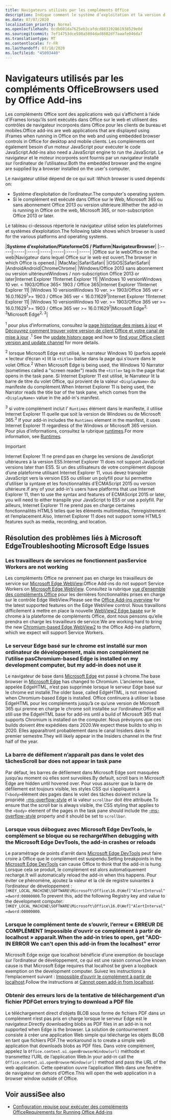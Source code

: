 ```yaml
---
title: Navigateurs utilisés par les compléments Office
description: Indique comment le système d’exploitation et la version d’Office déterminent le navigateur utilisé par les compléments Office.
ms.date: 07/07/2020
localization_priority: Normal
ms.openlocfilehash: 0cdb601da7625eb3cafdcd883192861938529e0d
ms.sourcegitcommit: 7ef14753dce598a5804dad8802df7aaafe046da7
ms.translationtype: MT
ms.contentlocale: fr-FR
ms.lasthandoff: 07/10/2020
ms.locfileid: "45093440"
---
```

# <a name="browsers-used-by-office-add-ins"></a><span data-ttu-id="79ca0-103">Navigateurs utilisés par les compléments Office</span><span class="sxs-lookup"><span data-stu-id="79ca0-103">Browsers used by Office Add-ins</span></span>

<span data-ttu-id="79ca0-104">Les compléments Office sont des applications web qui s’affichent à l’aide d’iFrames lorsqu’ils sont exécutés dans Office sur le web et utilisent des contrôles de navigateur incorporés dans Office pour les clients de bureau et mobiles.</span><span class="sxs-lookup"><span data-stu-id="79ca0-104">Office add-ins are web applications that are displayed using iFrames when running in Office on the web and using embedded browser controls in Office for desktop and mobile clients.</span></span> <span data-ttu-id="79ca0-105">Les compléments ont également besoin d’un moteur JavaScript pour exécuter le code JavaScript.</span><span class="sxs-lookup"><span data-stu-id="79ca0-105">Add-ins also need a JavaScript engine to run the JavaScript.</span></span> <span data-ttu-id="79ca0-106">Le navigateur et le moteur incorporés sont fournis par un navigateur installé sur l’ordinateur de l’utilisateur.</span><span class="sxs-lookup"><span data-stu-id="79ca0-106">Both the embedded browser and the engine are supplied by a browser installed on the user's computer.</span></span>

<span data-ttu-id="79ca0-107">Le navigateur utilisé dépend de ce qui suit :</span><span class="sxs-lookup"><span data-stu-id="79ca0-107">Which browser is used depends on:</span></span>

- <span data-ttu-id="79ca0-108">Système d’exploitation de l’ordinateur.</span><span class="sxs-lookup"><span data-stu-id="79ca0-108">The computer's operating system.</span></span>
- <span data-ttu-id="79ca0-109">Si le complément est exécuté dans Office sur le Web, Microsoft 365 ou sans abonnement Office 2013 ou version ultérieure.</span><span class="sxs-lookup"><span data-stu-id="79ca0-109">Whether the add-in is running in Office on the web, Microsoft 365, or non-subscription Office 2013 or later.</span></span>

<span data-ttu-id="79ca0-110">Le tableau ci-dessous répertorie le navigateur utilisé selon les plateformes et systèmes d’exploitation.</span><span class="sxs-lookup"><span data-stu-id="79ca0-110">The following table shows which browser is used for the various platforms and operating systems.</span></span>

|<span data-ttu-id="79ca0-111">**Système d’exploitation/Plateforme**</span><span class="sxs-lookup"><span data-stu-id="79ca0-111">**OS / Platform**</span></span>|<span data-ttu-id="79ca0-112">**Navigateur**</span><span class="sxs-lookup"><span data-stu-id="79ca0-112">**Browser**</span></span>|
|:-----|:-----|:-----|:-----|:-----|:-----|:-----|
|<span data-ttu-id="79ca0-113">Office sur le web</span><span class="sxs-lookup"><span data-stu-id="79ca0-113">Office on the web</span></span>|<span data-ttu-id="79ca0-114">Navigateur dans lequel Office sur le web est ouvert.</span><span class="sxs-lookup"><span data-stu-id="79ca0-114">The browser in which Office is opened.</span></span>|
|<span data-ttu-id="79ca0-115">Mac</span><span class="sxs-lookup"><span data-stu-id="79ca0-115">Mac</span></span>|<span data-ttu-id="79ca0-116">Safari</span><span class="sxs-lookup"><span data-stu-id="79ca0-116">Safari</span></span>|
|<span data-ttu-id="79ca0-117">iOS</span><span class="sxs-lookup"><span data-stu-id="79ca0-117">iOS</span></span>|<span data-ttu-id="79ca0-118">Safari</span><span class="sxs-lookup"><span data-stu-id="79ca0-118">Safari</span></span>|
|<span data-ttu-id="79ca0-119">Android</span><span class="sxs-lookup"><span data-stu-id="79ca0-119">Android</span></span>|<span data-ttu-id="79ca0-120">Chrome</span><span class="sxs-lookup"><span data-stu-id="79ca0-120">Chrome</span></span>|
|<span data-ttu-id="79ca0-121">Windows/Office 2013 sans abonnement ou version ultérieure</span><span class="sxs-lookup"><span data-stu-id="79ca0-121">Windows / non-subscription Office 2013 or later</span></span>|<span data-ttu-id="79ca0-122">Internet Explorer 11</span><span class="sxs-lookup"><span data-stu-id="79ca0-122">Internet Explorer 11</span></span>|
|<span data-ttu-id="79ca0-123">Windows 10 version</span><span class="sxs-lookup"><span data-stu-id="79ca0-123">Windows 10 ver.</span></span> <span data-ttu-id="79ca0-124">< 1903/Office 365</span><span class="sxs-lookup"><span data-stu-id="79ca0-124">< 1903 / Office 365</span></span>|<span data-ttu-id="79ca0-125">Internet Explorer 11</span><span class="sxs-lookup"><span data-stu-id="79ca0-125">Internet Explorer 11</span></span>|
|<span data-ttu-id="79ca0-126">Windows 10 version</span><span class="sxs-lookup"><span data-stu-id="79ca0-126">Windows 10 ver.</span></span> <span data-ttu-id="79ca0-127">>= 1903/Office 365 ver < 16.0.11629<sup>1</sup></span><span class="sxs-lookup"><span data-stu-id="79ca0-127">>= 1903 / Office 365 ver < 16.0.11629<sup>1</sup></span></span>|<span data-ttu-id="79ca0-128">Internet Explorer 11</span><span class="sxs-lookup"><span data-stu-id="79ca0-128">Internet Explorer 11</span></span>|
|<span data-ttu-id="79ca0-129">Windows 10 version</span><span class="sxs-lookup"><span data-stu-id="79ca0-129">Windows 10 ver.</span></span> <span data-ttu-id="79ca0-130">>= 1903/Office 365 ver >= 16.0.11629<sup>1</sup></span><span class="sxs-lookup"><span data-stu-id="79ca0-130">>= 1903 / Office 365 ver >= 16.0.11629<sup>1</sup></span></span>|<span data-ttu-id="79ca0-131">Microsoft Edge<sup>2, 3</sup></span><span class="sxs-lookup"><span data-stu-id="79ca0-131">Microsoft Edge<sup>2, 3</sup></span></span>|

<span data-ttu-id="79ca0-132"><sup>1</sup> pour plus d’informations, consultez la [page historique des mises à jour](/officeupdates/update-history-office365-proplus-by-date) et [Découvrez comment trouver votre version de client Office et votre canal de mise à jour](https://support.office.com/article/What-version-of-Office-am-I-using-932788b8-a3ce-44bf-bb09-e334518b8b19) .</span><span class="sxs-lookup"><span data-stu-id="79ca0-132"><sup>1</sup> See the [update history page](/officeupdates/update-history-office365-proplus-by-date) and how to [find your Office client version and update channel](https://support.office.com/article/What-version-of-Office-am-I-using-932788b8-a3ce-44bf-bb09-e334518b8b19) for more details.</span></span>

<span data-ttu-id="79ca0-133"><sup>2</sup> lorsque Microsoft Edge est utilisé, le narrateur Windows 10 (parfois appelé « lecteur d’écran ») lit la `<title>` balise dans la page qui s’ouvre dans le volet Office.</span><span class="sxs-lookup"><span data-stu-id="79ca0-133"><sup>2</sup> When Microsoft Edge is being used, the Windows 10 Narrator (sometimes called a "screen reader") reads the `<title>` tag in the page that opens in the task pane.</span></span> <span data-ttu-id="79ca0-134">Si Internet Explorer 11 est utilisé, le Narrateur lit la barre de titre du volet Office, qui provient de la valeur `<DisplayName>` du manifeste du complément.</span><span class="sxs-lookup"><span data-stu-id="79ca0-134">When Internet Explorer 11 is being used, the Narrator reads the title bar of the task pane, which comes from the `<DisplayName>` value in the add-in's manifest.</span></span>

<span data-ttu-id="79ca0-135"><sup>3</sup> si votre complément inclut l' `Runtimes` élément dans le manifeste, il utilise Internet Explorer 11 quelle que soit la version de Windows ou de Microsoft 365.</span><span class="sxs-lookup"><span data-stu-id="79ca0-135"><sup>3</sup> If your add-in includes the `Runtimes` element in the manifest, it uses Internet Explorer 11 regardless of the Windows or Microsoft 365 version.</span></span> <span data-ttu-id="79ca0-136">Pour plus d’informations, consultez la rubrique [runtimes](../reference/manifest/runtimes.md).</span><span class="sxs-lookup"><span data-stu-id="79ca0-136">For more information, see [Runtimes](../reference/manifest/runtimes.md).</span></span>

> [!IMPORTANT]
> <span data-ttu-id="79ca0-137">Internet Explorer 11 ne prend pas en charge les versions de JavaScript ultérieures à la version ES5.</span><span class="sxs-lookup"><span data-stu-id="79ca0-137">Internet Explorer 11 does not support JavaScript versions later than ES5.</span></span> <span data-ttu-id="79ca0-138">Si un des utilisateurs de votre complément dispose d’une plateforme utilisant Internet Explorer 11, vous devez transpiler JavaScript vers la version ES5 ou utiliser un polyfill pour lui permettre d’utiliser la syntaxe et les fonctionnalités d’ECMAScript 2015 ou version ultérieure.</span><span class="sxs-lookup"><span data-stu-id="79ca0-138">If any of your add-in's users have platforms that use Internet Explorer 11, then to use the syntax and features of ECMAScript 2015 or later, you will need to either transpile your JavaScript to ES5 or use a polyfill.</span></span> <span data-ttu-id="79ca0-139">Par ailleurs, Internet Explorer 11 ne prend pas en charge certaines fonctionnalités HTML5 telles que les éléments multimédias, l’enregistrement et l’emplacement.</span><span class="sxs-lookup"><span data-stu-id="79ca0-139">Also, Internet Explorer 11 does not support some HTML5 features such as media, recording, and location.</span></span>

## <a name="troubleshooting-microsoft-edge-issues"></a><span data-ttu-id="79ca0-140">Résolution des problèmes liés à Microsoft Edge</span><span class="sxs-lookup"><span data-stu-id="79ca0-140">Troubleshooting Microsoft Edge Issues</span></span>

### <a name="service-workers-are-not-working"></a><span data-ttu-id="79ca0-141">Les travailleurs de services ne fonctionnent pas</span><span class="sxs-lookup"><span data-stu-id="79ca0-141">Service Workers are not working</span></span>

<span data-ttu-id="79ca0-142">Les compléments Office ne prennent pas en charge les travailleurs de service sur [Microsoft Edge WebView](/microsoft-edge/hosting/webview).</span><span class="sxs-lookup"><span data-stu-id="79ca0-142">Office Add-ins do not support Service Workers on [Microsoft Edge WebView](/microsoft-edge/hosting/webview).</span></span> <span data-ttu-id="79ca0-143">Consultez la rubrique [vue d’ensemble des compléments Office](../overview/office-add-ins.md) pour les dernières fonctionnalités prises en charge sur le contrôle Edge WebView.</span><span class="sxs-lookup"><span data-stu-id="79ca0-143">Please see the [Office Add-ins overview](../overview/office-add-ins.md) for the latest supported features on the Edge WebView control.</span></span> <span data-ttu-id="79ca0-144">Nous travaillons difficilement à mettre en place la nouvelle [WebView2 Edge basée](/microsoft-edge/hosting/webview2) sur le chrome à la plateforme de compléments Office, dont nous pensons qu’elle prendra en charge les travailleurs de service.</span><span class="sxs-lookup"><span data-stu-id="79ca0-144">We are working hard to bring the new [Chromium-based Edge WebView2](/microsoft-edge/hosting/webview2) to the Office Add-ins platform, which we expect will support Service Workers.</span></span>

### <a name="chromium-based-edge-is-installed-on-my-development-computer-but-my-add-in-does-not-use-it"></a><span data-ttu-id="79ca0-145">Le serveur Edge basé sur le chrome est installé sur mon ordinateur de développement, mais mon complément ne l’utilise pas</span><span class="sxs-lookup"><span data-stu-id="79ca0-145">Chromium-based Edge is installed on my development computer, but my add-in does not use it</span></span>

<span data-ttu-id="79ca0-146">Le navigateur de base dans [Microsoft Edge](https://support.microsoft.com/help/4501095/download-the-new-microsoft-edge-based-on-chromium) est passé à chrome.</span><span class="sxs-lookup"><span data-stu-id="79ca0-146">The base browser in [Microsoft Edge](https://support.microsoft.com/help/4501095/download-the-new-microsoft-edge-based-on-chromium) has changed to Chromium.</span></span> <span data-ttu-id="79ca0-147">L’ancienne base, appelée EdgeHTML, n’est pas supprimée lorsque le serveur Edge basé sur le chrome est installé.</span><span class="sxs-lookup"><span data-stu-id="79ca0-147">The older base, called EdgeHTML, is not removed when Chromium-based Edge is installed.</span></span> <span data-ttu-id="79ca0-148">Office continuera à utiliser la base EdgeHTML pour les compléments jusqu’à ce qu’une version de Microsoft 365 qui prenne en charge le chrome soit installée sur l’ordinateur.</span><span class="sxs-lookup"><span data-stu-id="79ca0-148">Office will still use the EdgeHTML base for add-ins until a build of Microsoft 365 that supports Chromium is installed on the computer.</span></span> <span data-ttu-id="79ca0-149">Nous prévoyons que ces builds doivent être expédiées dans 2020.</span><span class="sxs-lookup"><span data-stu-id="79ca0-149">We expect these builds to ship in 2020.</span></span> <span data-ttu-id="79ca0-150">Elles apparaîtront probablement dans le canal Insiders dans le premier semestre.</span><span class="sxs-lookup"><span data-stu-id="79ca0-150">They will likely appear in the Insiders channel in the first half of the year.</span></span>

### <a name="scroll-bar-does-not-appear-in-task-pane"></a><span data-ttu-id="79ca0-151">La barre de défilement n’apparaît pas dans le volet des tâches</span><span class="sxs-lookup"><span data-stu-id="79ca0-151">Scroll bar does not appear in task pane</span></span>

<span data-ttu-id="79ca0-152">Par défaut, les barres de défilement dans Microsoft Edge sont masquées jusqu’au moment où elles sont survolées.</span><span class="sxs-lookup"><span data-stu-id="79ca0-152">By default, scroll bars in Microsoft Edge are hidden until hovered over.</span></span> <span data-ttu-id="79ca0-153">Pour vous assurer que la barre de défilement est toujours visible, les styles CSS qui s’appliquent à l’`<body>`élément des pages dans le volet des tâches doivent inclure la propriété [-ms-overflow-style](https://developer.mozilla.org/docs/Web/CSS/-ms-overflow-style) et la valeur `scrollbar` doit être attribuée.</span><span class="sxs-lookup"><span data-stu-id="79ca0-153">To ensure that the scroll bar is always visible, the CSS styling that applies to the `<body>` element of the pages in the task pane should include the [-ms-overflow-style](https://developer.mozilla.org/docs/Web/CSS/-ms-overflow-style) property and it should be set to `scrollbar`.</span></span> 

### <a name="when-debugging-with-the-microsoft-edge-devtools-the-add-in-crashes-or-reloads"></a><span data-ttu-id="79ca0-154">Lorsque vous déboguez avec Microsoft Edge DevTools, le complément se bloque ou se recharge</span><span class="sxs-lookup"><span data-stu-id="79ca0-154">When debugging with the Microsoft Edge DevTools, the add-in crashes or reloads</span></span>

<span data-ttu-id="79ca0-155">Le paramétrage de points d'arrêt dans [Microsoft Edge DevTools](https://www.microsoft.com/p/microsoft-edge-devtools-preview/9mzbfrmz0mnj?rtc=1&activetab=pivot%3Aoverviewtab) peut faire croire à Office que le complément est suspendu.</span><span class="sxs-lookup"><span data-stu-id="79ca0-155">Setting breakpoints in the [Microsoft Edge DevTools](https://www.microsoft.com/p/microsoft-edge-devtools-preview/9mzbfrmz0mnj?rtc=1&activetab=pivot%3Aoverviewtab) can cause Office to think that the add-in is hung.</span></span> <span data-ttu-id="79ca0-156">Lorsque cela se produit, le complément est alors automatiquement rechargé.</span><span class="sxs-lookup"><span data-stu-id="79ca0-156">It will automatically reload the add-in when this happens.</span></span> <span data-ttu-id="79ca0-157">Pour éviter ce phénomène, ajoutez la valeur et la clé de registre suivantes à l’ordinateur de développement : `[HKEY_LOCAL_MACHINE\SOFTWARE\Microsoft\Office\16.0\Wef]"AlertInterval"=dword:00000000`.</span><span class="sxs-lookup"><span data-stu-id="79ca0-157">To prevent this, add the following Registry key and value to the development computer: `[HKEY_LOCAL_MACHINE\SOFTWARE\Microsoft\Office\16.0\Wef]"AlertInterval"=dword:00000000`.</span></span>

### <a name="when-the-add-in-tries-to-open-get-add-in-error-we-cant-open-this-add-in-from-the-localhost-error"></a><span data-ttu-id="79ca0-158">Lorsque le complément tente de s’ouvrir, l’erreur « ERREUR DE COMPLÉMENT Impossible d’ouvrir ce complément à partir de localhost » apparaît.</span><span class="sxs-lookup"><span data-stu-id="79ca0-158">When the add-in tries to open, get "ADD-IN ERROR We can't open this add-in from the localhost" error</span></span>

<span data-ttu-id="79ca0-159">Microsoft Edge exige que localhost bénéficie d’une exemption de bouclage sur l’ordinateur de développement, ce qui est une raison connue.</span><span class="sxs-lookup"><span data-stu-id="79ca0-159">One known cause is that Microsoft Edge requires that localhost be given a loopback exemption on the development computer.</span></span> <span data-ttu-id="79ca0-160">Suivez les instructions à l’emplacement suivant : [Impossible d’ouvrir le complément à partir de localhost](/office/troubleshoot/error-messages/cannot-open-add-in-from-localhost).</span><span class="sxs-lookup"><span data-stu-id="79ca0-160">Follow the instructions at [Cannot open add-in from localhost](/office/troubleshoot/error-messages/cannot-open-add-in-from-localhost).</span></span>

### <a name="get-errors-trying-to-download-a-pdf-file"></a><span data-ttu-id="79ca0-161">Obtenir des erreurs lors de la tentative de téléchargement d’un fichier PDF</span><span class="sxs-lookup"><span data-stu-id="79ca0-161">Get errors trying to download a PDF file</span></span>

<span data-ttu-id="79ca0-162">Le téléchargement direct d’objets BLOB sous forme de fichiers PDF dans un complément n’est pas pris en charge lorsque le serveur Edge est le navigateur.</span><span class="sxs-lookup"><span data-stu-id="79ca0-162">Directly downloading blobs as PDF files in an add-in is not supported when Edge is the browser.</span></span> <span data-ttu-id="79ca0-163">La solution de contournement consiste à créer une application Web simple qui télécharge les objets BLOB en tant que fichiers PDF.</span><span class="sxs-lookup"><span data-stu-id="79ca0-163">The workaround is to create a simple web application that downloads blobs as PDF files.</span></span> <span data-ttu-id="79ca0-164">Dans votre complément, appelez la `Office.context.ui.openBrowserWindow(url)` méthode et transmettez l’URL de l’application Web.</span><span class="sxs-lookup"><span data-stu-id="79ca0-164">In your add-in call the `Office.context.ui.openBrowserWindow(url)` method and pass the URL of the web application.</span></span> <span data-ttu-id="79ca0-165">Cette opération ouvre l’application Web dans une fenêtre de navigateur en dehors d’Office.</span><span class="sxs-lookup"><span data-stu-id="79ca0-165">This will open the web application in a browser window outside of Office.</span></span>

## <a name="see-also"></a><span data-ttu-id="79ca0-166">Voir aussi</span><span class="sxs-lookup"><span data-stu-id="79ca0-166">See also</span></span>

- [<span data-ttu-id="79ca0-167">Configuration requise pour exécuter des compléments Office</span><span class="sxs-lookup"><span data-stu-id="79ca0-167">Requirements for Running Office Add-ins</span></span>](requirements-for-running-office-add-ins.md)
